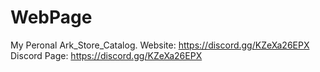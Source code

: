 # WebPage
My Peronal Ark_Store_Catalog.
Website:
https://discord.gg/KZeXa26EPX
Discord Page:
https://discord.gg/KZeXa26EPX
